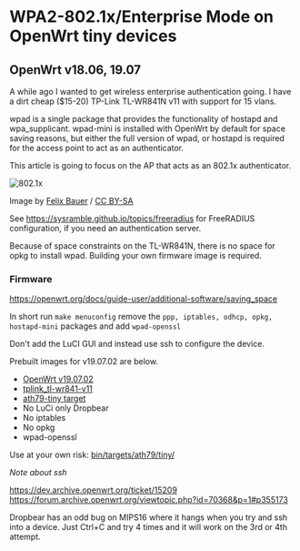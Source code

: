 # WPA2-802.1x/Enterprise Mode on OpenWrt tiny devices

## OpenWrt v18.06, 19.07

A while ago I wanted to get wireless enterprise authentication going. 
I have a dirt cheap ($15-20) TP-Link TL-WR841N v11 with support for 15 vlans.

wpad is a single package that provides the functionality of hostapd and
wpa_supplicant. wpad-mini is installed with OpenWrt by default for space saving
reasons, but either the full version of wpad, or hostapd is required for the
access point to act as an authenticator.

This article is going to focus on the AP that acts as an 802.1x authenticator.

![802.1x](https://upload.wikimedia.org/wikipedia/commons/1/17/802-1X.png)

Image by [Felix Bauer](https://commons.wikimedia.org/wiki/File:802-1X.png) / [CC BY-SA](https://creativecommons.org/licenses/by-sa/4.0)

See https://sysramble.github.io/topics/freeradius for FreeRADIUS configuration,
if you need an authentication server.

Because of space constraints on the TL-WR841N, there is no space for opkg to
install wpad. Building your own firmware image is required.

### Firmware

https://openwrt.org/docs/guide-user/additional-software/saving_space

In short run `make menuconfig` remove the 
`ppp, iptables, odhcp, opkg, hostapd-mini` packages and add `wpad-openssl`

Don't add the LuCI GUI and instead use ssh to configure the device.

Prebuilt images for v19.07.02 are below.

* [OpenWrt v19.07.02](https://openwrt.org/releases/19.07/changelog-19.07.2)
* [tplink_tl-wr841-v11](https://openwrt.org/toh/hwdata/tp-link/tp-link_tl-wr841n_v11)
* [ath79-tiny target](https://openwrt.org/docs/techref/targets/ath79)
* No LuCi only Dropbear
* No iptables
* No opkg
* wpad-openssl

Use at your own risk: [bin/targets/ath79/tiny/](./files/tiny/)


*Note about ssh*

https://dev.archive.openwrt.org/ticket/15209
https://forum.archive.openwrt.org/viewtopic.php?id=70368&p=1#p355173

Dropbear has an odd bug on MIPS16 where it hangs when you try and ssh into a
device. Just Ctrl+C and try 4 times and it will work on the 3rd or 4th attempt.



